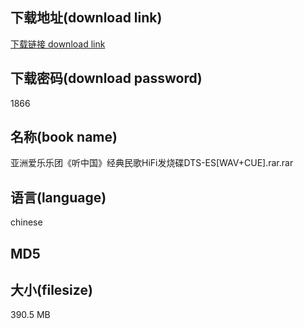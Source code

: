 ## 下载地址(download link)
[下载链接 download link](https://tutu365.netlify.app/?s=%E4%BA%9A%E6%B4%B2%E7%88%B1%E4%B9%90%E4%B9%90%E5%9B%A2%E3%80%8A%E5%90%AC%E4%B8%AD%E5%9B%BD%E3%80%8B%E7%BB%8F%E5%85%B8%E6%B0%91%E6%AD%8CHiFi%E5%8F%91%E7%83%A7%E7%A2%9FDTS-ES%5BWAV%2BCUE%5D.rar)

## 下载密码(download password)
1866

## 名称(book name)
亚洲爱乐乐团《听中国》经典民歌HiFi发烧碟DTS-ES[WAV+CUE].rar.rar

## 语言(language)
chinese

## MD5


## 大小(filesize)
390.5 MB
